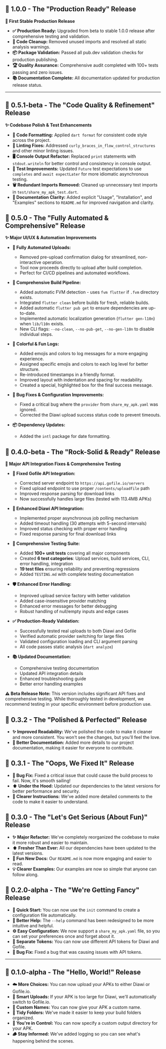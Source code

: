 ## 🎉 1.0.0 - The "Production Ready" Release

**🚀 First Stable Production Release**

-   **✅ Production Ready:** Upgraded from beta to stable 1.0.0 release after comprehensive testing and validation.
-   **🧹 Code Cleanup:** Removed unused imports and resolved all static analysis warnings.
-   **📦 Package Validation:** Passed all pub.dev validation checks for production publishing.
-   **🏆 Quality Assurance:** Comprehensive audit completed with 100+ tests passing and zero issues.
-   **📚 Documentation Complete:** All documentation updated for production release status.

---

## 🚀 0.5.1-beta - The "Code Quality & Refinement" Release

**✨ Codebase Polish & Test Enhancements**

-   **🎨 Code Formatting:** Applied `dart format` for consistent code style across the project.
-   **🧹 Linting Fixes:** Addressed `curly_braces_in_flow_control_structures` and other minor linting issues.
-   **🖥️ Console Output Refactor:** Replaced `print` statements with `stdout.writeln` for better control and consistency in console output.
-   **🧪 Test Improvements:** Updated `Future` test expectations to use `completes` and `await expectLater` for more idiomatic asynchronous testing.
-   **🗑️ Redundant Imports Removed:** Cleaned up unnecessary test imports in `test/share_my_apk_test.dart`.
-   **📖 Documentation Clarity:** Added explicit "Usage", "Installation", and "Examples" sections to `README.md` for improved navigation and clarity.

## 🚀 0.5.0 - The "Fully Automated & Comprehensive" Release

**✨ Major UI/UX & Automation Improvements**

-   **🚀 Fully Automated Uploads:**
    -   Removed pre-upload confirmation dialog for streamlined, non-interactive operation.
    -   Tool now proceeds directly to upload after build completion.
    -   Perfect for CI/CD pipelines and automated workflows.

-   **🔧 Comprehensive Build Pipeline:**
    -   Added automatic FVM detection - uses `fvm flutter` if `.fvm` directory exists.
    -   Integrated `flutter clean` before builds for fresh, reliable builds.
    -   Added automatic `flutter pub get` to ensure dependencies are up-to-date.
    -   Implemented automatic localization generation (`flutter gen-l10n`) when `lib/l10n` exists.
    -   New CLI flags: `--no-clean`, `--no-pub-get`, `--no-gen-l10n` to disable individual steps.

-   **🎨 Colorful & Fun Logs:**
    -   Added emojis and colors to log messages for a more engaging experience.
    -   Assigned specific emojis and colors to each log level for better structure.
    -   Re-introduced timestamps in a friendly format.
    -   Improved layout with indentation and spacing for readability.
    -   Created a special, highlighted box for the final success message.

-   **🔧 Bug Fixes & Configuration Improvements:**
    -   Fixed a critical bug where the `provider` from `share_my_apk.yaml` was ignored.
    -   Corrected the Diawi upload success status code to prevent timeouts.

-   **📦 Dependency Updates:**
    -   Added the `intl` package for date formatting.

## 🚀 0.4.0-beta - The "Rock-Solid & Ready" Release

**🎯 Major API Integration Fixes & Comprehensive Testing**

-   **🔧 Fixed Gofile API Integration:** 
    - Corrected server endpoint to `https://api.gofile.io/servers`
    - Fixed upload endpoint to use proper `/contents/uploadfile` path
    - Improved response parsing for download links
    - Now successfully handles large files (tested with 113.4MB APKs)

-   **🔧 Enhanced Diawi API Integration:**
    - Implemented proper asynchronous job polling mechanism
    - Added timeout handling (30 attempts with 5-second intervals)
    - Improved status checking with proper error handling
    - Fixed response parsing for final download links

-   **🧪 Comprehensive Testing Suite:**
    - Added **100+ unit tests** covering all major components
    - Created **6 test categories**: Upload services, build services, CLI, error handling, integration
    - **19 test files** ensuring reliability and preventing regressions
    - Added `TESTING.md` with complete testing documentation

-   **🛡️ Enhanced Error Handling:**
    - Improved upload service factory with better validation
    - Added case-insensitive provider matching
    - Enhanced error messages for better debugging
    - Robust handling of null/empty inputs and edge cases

-   **✅ Production-Ready Validation:**
    - Successfully tested real uploads to both Diawi and Gofile
    - Verified automatic provider switching for large files
    - Validated configuration loading and CLI argument parsing
    - All code passes static analysis (`dart analyze`)

-   **📚 Updated Documentation:**
    - Comprehensive testing documentation
    - Updated API integration details
    - Enhanced troubleshooting guide
    - Better error handling examples

**⚠️ Beta Release Note:** This version includes significant API fixes and comprehensive testing. While thoroughly tested in development, we recommend testing in your specific environment before production use.

## 🚀 0.3.2 - The "Polished & Perfected" Release

-   **✨ Improved Readability:** We've polished the code to make it cleaner and more consistent. You won't see the changes, but you'll feel the love.
-   **📝 Better Documentation:** Added more details to our project documentation, making it easier for everyone to contribute.

## 🚀 0.3.1 - The "Oops, We Fixed It" Release

-   **🐛 Bug Fix:** Fixed a critical issue that could cause the build process to fail. Now, it's smooth sailing!
-   **⬆️ Under the Hood:** Updated our dependencies to the latest versions for better performance and security.
-   **📝 Clearer Instructions:** We've added more detailed comments to the code to make it easier to understand.

## 🚀 0.3.0 - The "Let's Get Serious (About Fun)" Release

-   **✨ Major Refactor:** We've completely reorganized the codebase to make it more robust and easier to maintain.
-   **⬆️ Fresher Than Ever:** All our dependencies have been updated to the latest versions.
-   **📝 Fun New Docs:** Our `README.md` is now more engaging and easier to read.
-   **💡 Clearer Examples:** Our examples are now so simple that anyone can follow along.

## 🎉 0.2.0-alpha - The "We're Getting Fancy" Release

-   **🚀 Quick Start:** You can now use the `init` command to create a configuration file automatically.
-   **🎨 Better Help:** The `--help` command has been redesigned to be more intuitive and helpful.
-   **⚙️ Easy Configuration:** We now support a `share_my_apk.yaml` file, so you can set your preferences once and forget about it.
-   **🔑 Separate Tokens:** You can now use different API tokens for Diawi and Gofile.
-   **🐛 Bug Fix:** Fixed a bug that was causing issues with API tokens.

---

## 🐣 0.1.0-alpha - The "Hello, World!" Release

-   **☁️ More Choices:** You can now upload your APKs to either Diawi or Gofile.io.
-   **🔄 Smart Uploads:** If your APK is too large for Diawi, we'll automatically switch to Gofile.io.
-   **🎨 Custom Names:** You can now give your APK a custom name.
-   **📁 Tidy Folders:** We've made it easier to keep your build folders organized.
-   **📝 You're in Control:** You can now specify a custom output directory for your APK.
-   **🪵 Stay Informed:** We've added logging so you can see what's happening behind the scenes.